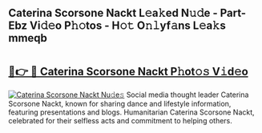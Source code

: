## Caterina Scorsone Nackt L𝚎a𝚔ed N𝚞𝚍e - Part-Ebz Vi𝚍𝚎o P𝚑𝚘tos - H𝚘𝚝 O𝚗𝚕yf𝚊ns L𝚎a𝚔s mmeqb

# <h2><a href="http://kf00gll.oniu.top/?m=Caterina+Scorsone+Nackt">🔗👉 🔴 Caterina Scorsone Nackt P𝚑ot𝚘𝚜 V𝚒d𝚎o</a></h2>

[![Caterina Scorsone Nackt Nu𝚍e𝚜](https://i.imgur.com/0qMVB7G.gif)](http://kf00gll.oniu.top/?m=Caterina+Scorsone+Nackt)
Social media thought leader Caterina Scorsone Nackt, known for sharing dance and lifestyle information, featuring presentations and blogs. Humanitarian Caterina Scorsone Nackt, celebrated for their selfless acts and commitment to helping others.  
